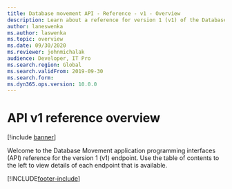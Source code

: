 ```yaml
---
title: Database movement API - Reference - v1 - Overview
description: Learn about a reference for version 1 (v1) of the Database Movement application programming interface (API) via an overview.
author: laneswenka
ms.author: laswenka
ms.topic: overview
ms.date: 09/30/2020
ms.reviewer: johnmichalak
audience: Developer, IT Pro
ms.search.region: Global
ms.search.validFrom: 2019-09-30
ms.search.form: 
ms.dyn365.ops.version: 10.0.0
---
```


# API v1 reference overview

[!include [banner](../../../includes/banner.md)]

Welcome to the Database Movement application programming interfaces (API) reference for the version 1 (v1) endpoint. Use the table of contents to the left to view details of each endpoint that is available.




[!INCLUDE[footer-include](../../../../../includes/footer-banner.md)]
